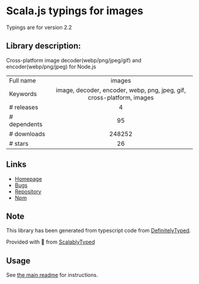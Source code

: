 
# Scala.js typings for images

Typings are for version 2.2

## Library description:
Cross-platform image decoder(webp/png/jpeg/gif) and encoder(webp/png/jpeg) for Node.js

|                    |                 |
| ------------------ | :-------------: |
| Full name          | images |
| Keywords           | image, decoder, encoder, webp, png, jpeg, gif, cross-platform, images |
| # releases         | 4 |
| # dependents       | 95 |
| # downloads        | 248252 |
| # stars            | 26 |

## Links
- [Homepage](https://github.com/zhangyuanwei/node-images#readme)
- [Bugs](https://github.com/zhangyuanwei/node-images/issues)
- [Repository](https://github.com/zhangyuanwei/node-images)
- [Npm](https://www.npmjs.com/package/images)
    


## Note
This library has been generated from typescript code from [DefinitelyTyped](https://definitelytyped.org).

Provided with :purple_heart: from [ScalablyTyped](https://github.com/oyvindberg/ScalablyTyped)

## Usage
See [the main readme](../../readme.md) for instructions.


